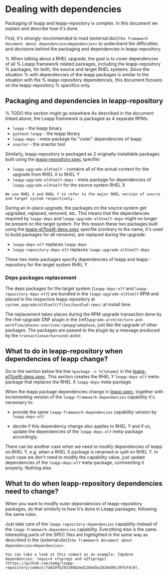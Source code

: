 # Dealing with dependencies
Packaging of leapp and leapp-repository is complex. In this document we explain and describe how it's done.

First, it's strongly recommended to read {external:doc}`the framework document about
dependencies<dependencies>` to understand the difficulties and decisions behind the packaging and dependencies in leapp-repository.

% When talking about a RHEL upgrade, the goal is to cover dependencies of all
% Leapp framework related packages, including the leapp-repository
% packages, for both, the source and target RHEL systems. Since the situation
% with dependencies of the leapp packages is similar to the situation with the
% leapp-repository dependencies, this document focuses on the leapp-repository
% specifics only.

## Packaging and dependencies in leapp-repository
% TODO this section might go elsewhere
As described in the document linked above, the Leapp framework is packaged as 4 separate RPMs:
- `leapp` - the leapp binary
- `pythonX-leapp` - the leapp library
- `leapp-deps` - meta-package for "outer" dependencies of leapp
- `snactor` - the snactor tool

Similarly, leapp-repository is packaged as 2 originally installable packages built using the [leapp-repository.spec](https://github.com/oamg/leapp-repository/blob/main/packaging/leapp-repository.spec) specfile:
- `leapp-upgrade-elXtoelY` - contains all of the actual content for the upgrade from RHEL X to RHEL Y
- `leapp-upgrade-elXtoelY-deps` - meta-package for dependencies of `leapp-upgrade-elXtoelY` for the source system RHEL X

```{note}
We use RHEL X and RHEL Y to refer to the major RHEL version of source and target system respectively.
```

During an in-place upgrade, the packages on the source system get upgraded,
replaced, removed, etc. This means that the dependencies required by
`leapp-deps` and `leapp-upgrade-elXtoelY-deps` might no longer be present on
the target system. For this reason these two packages built using the
[leapp-el7toel8-deps.spec](https://github.com/oamg/leapp-repository/blob/main/packaging/other_specs/leapp-el7toel8-deps.spec)
specfile (contrary to the name, it's used to build packages for all versions),
are replaced during the upgrade:
- `leapp-deps-elY` replaces `leapp-deps`
- `leapp-repository-deps-elY` replaces `leapp-upgrade-elXtoelY-deps`

These two meta-packages specify dependencies of leapp and leapp-repository for the target system RHEL Y.

### Deps packages replacement
The deps packages for the target system (`leapp-deps-elY` and `leapp-repository-deps-elY`) are bundled in the `leapp-upgrade-elXtoelY` RPM and placed in the respective leapp repository at `system_upgrade/elXtoelY/files/bundled-rpms/` at install time.

The replacement takes places during the RPM upgrade transaction done by the rhel-upgrade DNF plugin in the {ref}`upgrade-architecture-and-workflow/phases-overview:rpmupgradephase`, just like the upgrade of other packages.
The packages are passed to the plugin by a message produced by the `transactionworkarounds` actor.

## What to do in leapp-repository when dependencies of leapp change?
Go to the section below the line `%package -n %{ldname}` in the
[leapp-el7toel8-deps.spec](https://github.com/oamg/leapp-repository/blob/main/packaging/other_specs/leapp-el7toel8-deps.spec).
This section creates the RHEL Y `leapp-deps-elY` meta-package that replaces the
RHEL X `leapp-deps` meta-package.

When the leapp package dependencies change in
[leapp.spec](https://github.com/oamg/leapp/blob/main/packaging/leapp.spec),
together with incrementing version of the `leapp-framework-dependencies`
capability it's necessary to:

- provide the same `leapp-framework-dependencies` capability version by
  `leapp-deps-elY`

- decide if this dependency change also applies to RHEL Y and if so, update the
  dependencies of the `leapp-deps-elY` meta-package accordingly.

There can be another case when we need to modify dependencies of leapp on
RHEL Y, e.g. when a RHEL X package is renamed or split on RHEL Y. In such case
we don't need to modify the capability value, just update dependencies of the
`leapp-deps-elY` meta-package, commenting it properly. Nothing else.

## What to do when leapp-repository dependencies need to change?
When you want to modify *outer dependencies* of leapp-repository packages, do
that similarly to how it's done in Leapp packages, following the same
rules.

Just take care of the `leapp-repository-dependencies` capability
instead of the `leapp-framework-dependencies` capability. Everything else is
the same.
Interesting parts of the SPEC files are highlighted in the same way as
described in the {external:doc}`the framework document about
dependencies<dependencies>`.

```{seealso}
You can take a look at this commit as an example: [Update dependencies: require xfsprogs and e2fsprogs](https://github.com/oamg/leapp-repository/commit/7a819fb293340b2ed22b6d5e2816dd9c39fefdc9).
```
